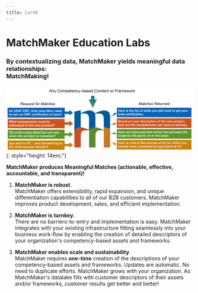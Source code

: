 ```yaml
---
title: Card6
---
```

# MatchMaker Education Labs  

### By contextualizing data, MatchMaker yields meaningful data relationships:<br/>**MatchMaking!**

![MatchMaker Simple Diagram](/mmassets/MM-Simple-v2.svg){: style="height: 14em;"}

**MatchMaker produces Meaningful Matches (actionable, effective, accountable, and transparent)!**

1. **MatchMaker is robust**. <br/>MatchMaker offers extensibility, rapid expansion, and unique differentiation capabilities to all of our B2B customers. MatchMaker improves product development, sales, and efficient implementation. 

2. **MatchMaker is turnkey**. <br/>There are no barriers-to-entry and implementation is easy.  MatchMaker integrates with your existing infrastructure fitting seamlessly into your business work-flow by enabling the creation of detailed descriptors of your organization's competency-based assets and frameworks. 

3. **MatchMaker enables scale and sustainability**.<br/>MatchMaker requires **one-time** creation of the descriptions of your competency-based assets and frameworks. Updates are automatic. No need to duplicate efforts. MatchMaker grows with your organization. As MatchMaker's datalake fills with customer descriptors of their assets and/or frameworks, customer results get better and better!


